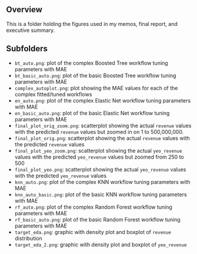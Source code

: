 ## Overview
This is a folder holding the figures used in my memos, final report, and executive summary.

## Subfolders
- `bt_auto.png`: plot of the complex Boosted Tree workflow tuning parameters with MAE
- `bt_basic_auto.png`: plot of the basic Boosted Tree workflow tuning parameters with MAE
- `complex_autoplot.png`: plot showing the MAE values for each of the complex fitted/tuned workflows
- `en_auto.png`: plot of the complex Elastic Net workflow tuning parameters with MAE
- `en_basic_auto.png`: plot of the basic Elastic Net workflow tuning parameters with MAE
- `final_plot_orig_zoom.png`: scatterplot showing the actual `revenue` values with the predicted `revenue` values but zoomed in on 1 to 500,000,000.
- `final_plot_orig.png`: scatterplot showing the actual `revenue` values with the predicted `revenue` values
- `final_plot_yeo_zoom.png`: scatterplot showing the actual `yeo_revenue` values with the predicted `yeo_revenue` values but zoomed from 250 to 500
- `final_plot_yeo.png`: scatterplot showing the actual `yeo_revenue` values with the predicted `yeo_revenue` values
- `knn_auto.png`: plot of the complex KNN workflow tuning parameters with MAE
- `knn_auto_basic.png`: plot of the basic KNN workflow tuning parameters with MAE
- `rf_auto.png`: plot of the complex Random Forest workflow tuning parameters with MAE
- `rf_basic_auto.png`: plot of the basic Random Forest workflow tuning parameters with MAE
- `target_eda.png`: graphic with density plot and boxplot of `revenue` distribution
- `target_eda_2.png`: graphic with density plot and boxplot of `yeo_revenue`